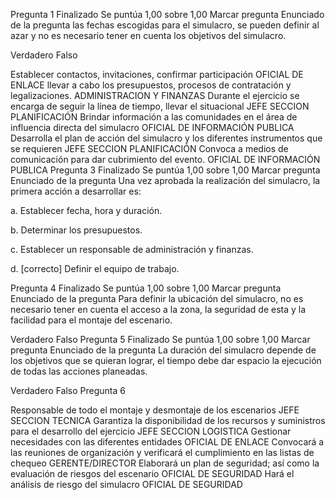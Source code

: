 Pregunta 1
Finalizado
Se puntúa 1,00 sobre 1,00
Marcar pregunta
Enunciado de la pregunta
las fechas escogidas para el simulacro, se pueden definir al azar y no es necesario tener en cuenta los objetivos del simulacro.

Verdadero
Falso

Establecer contactos, invitaciones, confirmar participación OFICIAL DE ENLACE
llevar a cabo los presupuestos, procesos de contratación y legalizaciones. ADMINISTRACION Y FINANZAS
Durante el ejercicio se encarga de seguir la línea de tiempo, llevar el situacional JEFE SECCION PLANIFICACIÓN
Brindar información a las comunidades en el área de influencia directa del simulacro OFICIAL DE INFORMACIÓN PUBLICA
Desarrolla el plan de acción del simulacro y los diferentes instrumentos que se requieren JEFE SECCION PLANIFICACIÓN
Convoca a medios de comunicación para dar cubrimiento del evento. OFICIAL DE INFORMACIÓN PUBLICA
Pregunta 3
Finalizado
Se puntúa 1,00 sobre 1,00
Marcar pregunta
Enunciado de la pregunta
Una vez aprobada la realización del simulacro, la primera acción a desarrollar es:



a.
Establecer fecha, hora y duración.



b.
Determinar los presupuestos.



c.
Establecer un responsable de administración y finanzas.



d. [correcto]
Definir el equipo de trabajo.


Pregunta 4
Finalizado
Se puntúa 1,00 sobre 1,00
Marcar pregunta
Enunciado de la pregunta
Para definir la ubicación del simulacro, no es necesario tener en cuenta el acceso a la zona, la seguridad de esta y la facilidad para el montaje del escenario.

Verdadero
Falso
Pregunta 5
Finalizado
Se puntúa 1,00 sobre 1,00
Marcar pregunta
Enunciado de la pregunta
La duración del simulacro depende de los objetivos que se quieran lograr, el tiempo debe dar espacio la ejecución de todas las acciones planeadas.

Verdadero
Falso
Pregunta 6

Responsable de todo el montaje y desmontaje de los escenarios JEFE SECCION TECNICA
Garantiza la disponibilidad de los recursos y suministros para el desarrollo del ejercicio JEFE SECCION LOGISTICA
Gestionar necesidades con las diferentes entidades OFICIAL DE ENLACE
Convocará a las reuniones de organización y verificará el cumplimiento en las listas de chequeo GERENTE/DIRECTOR
Elaborará un plan de seguridad; así como la evaluación de riesgos del escenario OFICIAL DE SEGURIDAD
Hará el análisis de riesgo del simulacro  OFICIAL DE SEGURIDAD
